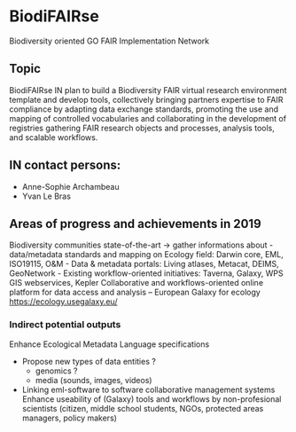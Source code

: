 # BiodiFAIRse
Biodiversity oriented GO FAIR Implementation Network

## Topic
BiodiFAIRse IN plan to build a Biodiversity FAIR virtual research environment template and develop tools, collectively bringing partners expertise to FAIR compliance by adapting data exchange standards, promoting the use and mapping of controlled vocabularies and collaborating in the development of registries gathering FAIR research objects and processes, analysis tools, and scalable workflows.

## IN contact persons: 
- Anne-Sophie Archambeau
- Yvan Le Bras

## Areas of progress and achievements in 2019
Biodiversity communities state-of-the-art -> gather informations about
	- data/metadata standards and mapping on Ecology field: Darwin core, EML, ISO19115, O&M
	- Data & metadata portals: Living atlases, Metacat, DEIMS, GeoNetwork
	- Existing workflow-oriented initiatives: Taverna, Galaxy, WPS GIS webservices, Kepler
Collaborative and workflows-oriented online platform for data access and analysis – European Galaxy for ecology https://ecology.usegalaxy.eu/

### Indirect potential outputs
Enhance Ecological Metadata Language specifications
- Propose new types of data entities ?
  - genomics ?
  - media (sounds, images, videos)
- Linking eml-software to software collaborative management systems
Enhance useability of (Galaxy) tools and workflows by non-profesional scientists (citizen, middle school students, NGOs, protected areas managers, policy makers)


